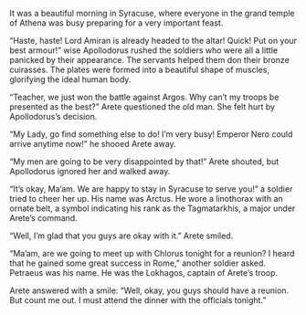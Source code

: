 It was a beautiful morning in Syracuse, where everyone in the grand temple of Athena was busy preparing for a very important feast.

“Haste, haste! Lord Amiran is already headed to the altar! Quick! Put on your best armour!” wise Apollodorus rushed the soldiers who were all a little panicked by their appearance. The servants helped them don their bronze cuirasses. The plates were formed into a beautiful shape of muscles, glorifying the ideal human body.

“Teacher, we just won the battle against Argos. Why can’t my troops be presented as the best?” Arete questioned the old man. She felt hurt by Apollodorus’s decision.

“My Lady, go find something else to do! I’m very busy! Emperor Nero could arrive anytime now!” he shooed Arete away.

“My men are going to be very disappointed by that!” Arete shouted, but Apollodorus ignored her and walked away.

“It’s okay, Ma’am. We are happy to stay in Syracuse to serve you!” a soldier tried to cheer her up. His name was Arctus. He wore a linothorax with an ornate belt, a symbol indicating his rank as the Tagmatarkhis, a major under Arete’s command.

“Well, I’m glad that you guys are okay with it.” Arete smiled.

“Ma’am, are we going to meet up with Chlorus tonight for a reunion? I heard that he gained some great success in Rome,” another soldier asked. Petraeus was his name. He was the Lokhagos, captain of Arete’s troop.

Arete answered with a smile: “Well, okay, you guys should have a reunion. But count me out. I must attend the dinner with the officials tonight.”
